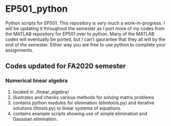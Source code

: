 # EP501_python

Python scripts for EP501.  This repository is very much a work-in-progress.  I will be updating it throughout the semester as I port more of my codes from the MATLAB repository for EP501 over to python.  Many of the MATLAB codes will eventually be ported, but I can't gaurantee that they all will by the end of the semester.  Either way you are free to use python to complete your assignments.  

## Codes updated for FA2020 semester

### Numerical linear algebra

1.  located in ./linear_algebra/
2.  illustrates and checks various methods for solving matrix problems
3.  contains python modules for elimination (elimtools.py) and iterative solutions (ittools.py) to linear systems of equations.
4.  contains example scripts showing use of simple elimination and Gaussian elimination.  
